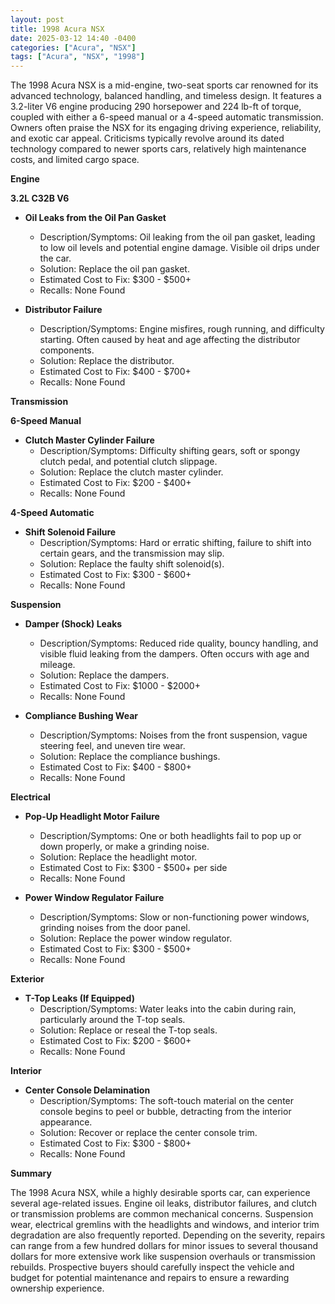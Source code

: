 ```yaml
---
layout: post
title: 1998 Acura NSX
date: 2025-03-12 14:40 -0400
categories: ["Acura", "NSX"]
tags: ["Acura", "NSX", "1998"]
---
```

The 1998 Acura NSX is a mid-engine, two-seat sports car renowned for its advanced technology, balanced handling, and timeless design. It features a 3.2-liter V6 engine producing 290 horsepower and 224 lb-ft of torque, coupled with either a 6-speed manual or a 4-speed automatic transmission. Owners often praise the NSX for its engaging driving experience, reliability, and exotic car appeal. Criticisms typically revolve around its dated technology compared to newer sports cars, relatively high maintenance costs, and limited cargo space.

**Engine**

**3.2L C32B V6**

*   **Oil Leaks from the Oil Pan Gasket**
    *   Description/Symptoms: Oil leaking from the oil pan gasket, leading to low oil levels and potential engine damage. Visible oil drips under the car.
    *   Solution: Replace the oil pan gasket.
    *   Estimated Cost to Fix: $300 - $500+
    *   Recalls: None Found

*   **Distributor Failure**
    *   Description/Symptoms: Engine misfires, rough running, and difficulty starting. Often caused by heat and age affecting the distributor components.
    *   Solution: Replace the distributor.
    *   Estimated Cost to Fix: $400 - $700+
    *   Recalls: None Found

**Transmission**

**6-Speed Manual**

*   **Clutch Master Cylinder Failure**
    *   Description/Symptoms: Difficulty shifting gears, soft or spongy clutch pedal, and potential clutch slippage.
    *   Solution: Replace the clutch master cylinder.
    *   Estimated Cost to Fix: $200 - $400+
    *   Recalls: None Found

**4-Speed Automatic**

*   **Shift Solenoid Failure**
    *   Description/Symptoms: Hard or erratic shifting, failure to shift into certain gears, and the transmission may slip.
    *   Solution: Replace the faulty shift solenoid(s).
    *   Estimated Cost to Fix: $300 - $600+
    *   Recalls: None Found

**Suspension**

*   **Damper (Shock) Leaks**
    *   Description/Symptoms: Reduced ride quality, bouncy handling, and visible fluid leaking from the dampers. Often occurs with age and mileage.
    *   Solution: Replace the dampers.
    *   Estimated Cost to Fix: $1000 - $2000+
    *   Recalls: None Found

*   **Compliance Bushing Wear**
    *   Description/Symptoms: Noises from the front suspension, vague steering feel, and uneven tire wear.
    *   Solution: Replace the compliance bushings.
    *   Estimated Cost to Fix: $400 - $800+
    *   Recalls: None Found

**Electrical**

*   **Pop-Up Headlight Motor Failure**
    *   Description/Symptoms: One or both headlights fail to pop up or down properly, or make a grinding noise.
    *   Solution: Replace the headlight motor.
    *   Estimated Cost to Fix: $300 - $500+ per side
    *   Recalls: None Found

*   **Power Window Regulator Failure**
    *   Description/Symptoms: Slow or non-functioning power windows, grinding noises from the door panel.
    *   Solution: Replace the power window regulator.
    *   Estimated Cost to Fix: $300 - $500+
    *   Recalls: None Found

**Exterior**

*   **T-Top Leaks (If Equipped)**
    *   Description/Symptoms: Water leaks into the cabin during rain, particularly around the T-top seals.
    *   Solution: Replace or reseal the T-top seals.
    *   Estimated Cost to Fix: $200 - $600+
    *   Recalls: None Found

**Interior**

*   **Center Console Delamination**
    *   Description/Symptoms: The soft-touch material on the center console begins to peel or bubble, detracting from the interior appearance.
    *   Solution: Recover or replace the center console trim.
    *   Estimated Cost to Fix: $300 - $800+
    *   Recalls: None Found

**Summary**

The 1998 Acura NSX, while a highly desirable sports car, can experience several age-related issues. Engine oil leaks, distributor failures, and clutch or transmission problems are common mechanical concerns. Suspension wear, electrical gremlins with the headlights and windows, and interior trim degradation are also frequently reported. Depending on the severity, repairs can range from a few hundred dollars for minor issues to several thousand dollars for more extensive work like suspension overhauls or transmission rebuilds. Prospective buyers should carefully inspect the vehicle and budget for potential maintenance and repairs to ensure a rewarding ownership experience.

